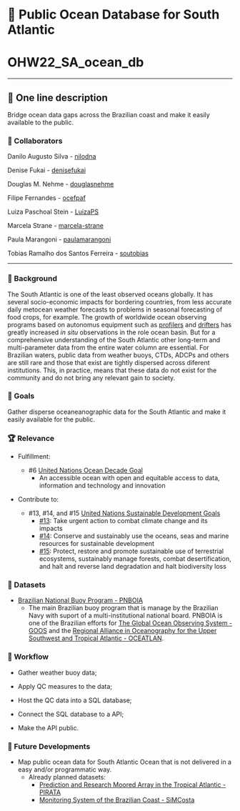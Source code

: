 # &#127754; Public Ocean Database for South Atlantic

# OHW22_SA_ocean_db
---
## &#128221; One line description
Bridge ocean data gaps across the Brazilian coast and make it easily available to the public.

### 👥 Collaborators

Danilo Augusto Silva - [nilodna](https://github.com/nilodna)

Denise Fukai - [denisefukai](https://github.com/denisefukai)

Douglas M. Nehme - [douglasnehme](https://github.com/douglasnehme)

Filipe Fernandes - [ocefpaf](https://github.com/ocefpaf)

Luiza Paschoal Stein - [LuizaPS](https://github.com/LuizaPS)

Marcela Strane - [marcela-strane](https://github.com/marcela-strane)

Paula Marangoni - [paulamarangoni](https://github.com/paulamarangoni)

Tobias Ramalho dos Santos Ferreira - [soutobias](https://github.com/soutobias)

---
### &#128129; Background
The South Atlantic is one of the least observed oceans globally. It has several socio-economic impacts for bordering countries, from less accurate daily metocean weather forecasts to problems in seasonal forecasting of food crops, for example. The growth of worldwide ocean observing programs based on autonomus equipment such as [profilers](https://argo.ucsd.edu/) and [drifters](https://www.aoml.noaa.gov/global-drifter-program/) has greatly increased *in situ* observations in the role ocean basin. But for a comprehensive understanding of the South Atlantic other long-term and multi-parameter data from the entire water column are essential. For Brazilian waters, public data from weather buoys, CTDs, ADCPs and others  are still rare and those that exist are tightly dispersed across diferent institutions. This, in practice, means that these data do not exist for the community and do not bring any relevant gain to society.

### &#127919; Goals
Gather disperse oceaneanographic data for the South Atlantic and make it easily available for the public.

### &#127942; Relevance
- Fulfillment:
  - #6 [United Nations Ocean Decade Goal](https://www.oceandecade.org/vision-mission/)
    - An accessible ocean with open and equitable access to data, information and technology and innovation

- Contribute to:
  - #13, #14, and #15 [United Nations Sustainable Development Goals](https://sdgs.un.org/goals#goals)
    - [#13](https://sdgs.un.org/goals/goal13): Take urgent action to combat climate change and its impacts
    - [#14](https://sdgs.un.org/goals/goal14): Conserve and sustainably use the oceans, seas and marine resources for sustainable development
    - [#15](https://sdgs.un.org/goals/goal15): Protect, restore and promote sustainable use of terrestrial ecosystems, sustainably manage forests, combat desertification, and halt and reverse land degradation and halt biodiversity loss

### &#128290; Datasets
- [Brazilian National Buoy Program - PNBOIA](https://www.marinha.mil.br/chm/dados-do-goos-brasil/pnboia)
  - The main Brazilian buoy program that is manage by the Brazilian Navy with suport of a multi-institutional national board. PNBOIA is one of the Brazilian efforts for [The Global Ocean Observing System - GOOS](https://www.goosocean.org/) and the [Regional Alliance in Oceanography for the Upper Southwest and Tropical Atlantic - OCEATLAN](http://www.oceatlan.org/).

### &#128256; Workflow

- Gather weather buoy data;

- Apply QC measures to the data;

- Host the QC data into a SQL database;

- Connect the SQL database to a API;

- Make the API public.

### &#128679; Future Developments

- Map public ocean data for South Atlantic Ocean that is not delivered in a easy and/or programmatic way.
  - Already planned datasets:
    - [Prediction and Research Moored Array in the Tropical Atlantic - PIRATA](https://www.pmel.noaa.gov/gtmba/pmel-theme/atlantic-ocean-pirata)
    - [Monitoring System of the Brazilian Coast - SiMCosta](https://simcosta.furg.br/home)

[comment]: <> (### &#128218; References)
